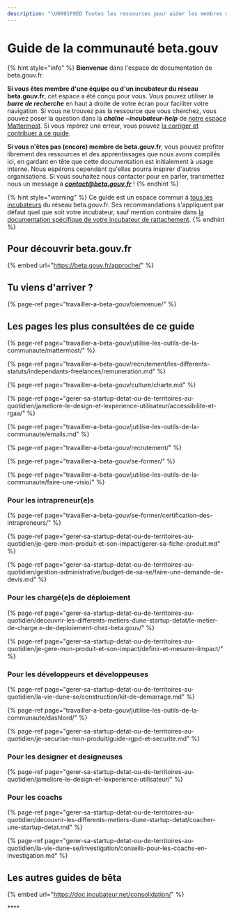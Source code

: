 ```yaml
---
description: "\U0001F9ED Toutes les ressources pour aider les membres de la communauté à s'y retrouver dans l'organisation beta.gouv.fr."
---
```


# Guide de la communauté beta.gouv

{% hint style="info" %}
**Bienvenue** dans l'espace de documentation de beta.gouv.fr. 

**Si vous êtes membre d'une équipe ou d'un incubateur du réseau beta.gouv.fr**, cet espace a été conçu pour vous.  Vous pouvez utiliser la _**barre de recherche**_ en haut à droite de votre écran pour faciliter votre navigation. Si vous ne trouvez pas la ressource que vous cherchez, vous pouvez poser la question dans la _**chaîne ~incubateur-help**_ de [notre espace Mattermost](travailler-a-beta-gouv/jutilise-les-outils-de-la-communaute/mattermost/). Si vous repérez une erreur, vous pouvez [la corriger et contribuer à ce guide](travailler-a-beta-gouv/jutilise-les-outils-de-la-communaute/gitbook/comment-contribuer-a-cette-documentation.md). 

**Si vous n'êtes pas \(encore\) membre de beta.gouv.fr**, vous pouvez profiter librement des ressources et des apprentissages que nous avons compilés ici, en gardant en tête que cette documentation est initialement à usage interne. Nous espérons cependant qu'elles pourra inspirer d'autres organisations. Si vous souhaitez nous contacter pour en parler, transmettez nous un message à _**contact@beta.gouv.fr**_ !
{% endhint %}

{% hint style="warning" %}
Ce guide est un espace commun à [tous les incubateurs](https://beta.gouv.fr/communaute/) du réseau beta.gouv.fr. Ses recommandations s'appliquent par défaut quel que soit votre incubateur, sauf mention contraire dans [la documentation spécifique de votre incubateur de rattachement](https://doc.incubateur.net/communaute/travailler-a-beta-gouv/bienvenue#decouvre-la-documentation-specifique-a-ton-incubateur).
{% endhint %}

## Pour découvrir beta.gouv.fr

{% embed url="https://beta.gouv.fr/approche/" %}

## Tu viens d'arriver ?

{% page-ref page="travailler-a-beta-gouv/bienvenue/" %}

## Les pages les plus consultées de ce guide

{% page-ref page="travailler-a-beta-gouv/jutilise-les-outils-de-la-communaute/mattermost/" %}

{% page-ref page="travailler-a-beta-gouv/recrutement/les-differents-statuts/independants-freelances/remuneration.md" %}

{% page-ref page="travailler-a-beta-gouv/culture/charte.md" %}

{% page-ref page="gerer-sa-startup-detat-ou-de-territoires-au-quotidien/jameliore-le-design-et-lexperience-utilisateur/accessibilite-et-rgaa/" %}

{% page-ref page="travailler-a-beta-gouv/jutilise-les-outils-de-la-communaute/emails.md" %}

{% page-ref page="travailler-a-beta-gouv/recrutement/" %}

{% page-ref page="travailler-a-beta-gouv/se-former/" %}

{% page-ref page="travailler-a-beta-gouv/jutilise-les-outils-de-la-communaute/faire-une-visio/" %}

### Pour les intrapreneur\(e\)s

{% page-ref page="travailler-a-beta-gouv/se-former/certification-des-intrapreneurs/" %}

{% page-ref page="gerer-sa-startup-detat-ou-de-territoires-au-quotidien/je-gere-mon-produit-et-son-impact/gerer-sa-fiche-produit.md" %}

{% page-ref page="gerer-sa-startup-detat-ou-de-territoires-au-quotidien/gestion-administrative/budget-de-sa-se/faire-une-demande-de-devis.md" %}

### Pour les chargé\(e\)s de déploiement

{% page-ref page="gerer-sa-startup-detat-ou-de-territoires-au-quotidien/decouvrir-les-differents-metiers-dune-startup-detat/le-metier-de-charge.e-de-deploiement-chez-beta.gouv/" %}

{% page-ref page="gerer-sa-startup-detat-ou-de-territoires-au-quotidien/je-gere-mon-produit-et-son-impact/definir-et-mesurer-limpact/" %}

### Pour les développeurs et développeuses

{% page-ref page="gerer-sa-startup-detat-ou-de-territoires-au-quotidien/la-vie-dune-se/construction/kit-de-demarrage.md" %}

{% page-ref page="travailler-a-beta-gouv/jutilise-les-outils-de-la-communaute/dashlord/" %}

{% page-ref page="gerer-sa-startup-detat-ou-de-territoires-au-quotidien/je-securise-mon-produit/guide-rgpd-et-securite.md" %}

### Pour les designer et designeuses

{% page-ref page="gerer-sa-startup-detat-ou-de-territoires-au-quotidien/jameliore-le-design-et-lexperience-utilisateur/" %}

### Pour les coachs

{% page-ref page="gerer-sa-startup-detat-ou-de-territoires-au-quotidien/decouvrir-les-differents-metiers-dune-startup-detat/coacher-une-startup-detat.md" %}

{% page-ref page="gerer-sa-startup-detat-ou-de-territoires-au-quotidien/la-vie-dune-se/investigation/conseils-pour-les-coachs-en-investigation.md" %}



## Les autres guides de bêta

{% embed url="https://doc.incubateur.net/consolidation/" %}

\*\*\*\*

